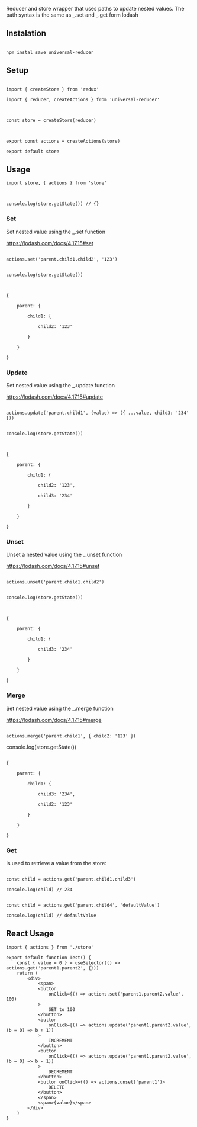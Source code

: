 
Reducer and store wrapper that uses paths to update nested values. The path syntax is the same as _.set and _.get form lodash

  

## Instalation

```

npm instal save universal-reducer

```

## Setup

```

import { createStore } from 'redux'

import { reducer, createActions } from 'universal-reducer'

  

const store = createStore(reducer)

  

export const actions = createActions(store)

export default store

```

## Usage

```
import store, { actions } from 'store'

  

console.log(store.getState()) // {}

```

### Set

Set nested value using the _.set function

https://lodash.com/docs/4.17.15#set

```

actions.set('parent.child1.child2', '123')

```

```

console.log(store.getState())

  

{

	parent: {

		child1: {

			child2: '123'

		}

	}

}

```

  

### Update

Set nested value using the _.update function

https://lodash.com/docs/4.17.15#update

```

actions.update('parent.child1', (value) => ({ ...value, child3: '234' }))

```

```

console.log(store.getState())

  

{

	parent: {

		child1: {

			child2: '123',

			child3: '234'

		}

	}

}

```

### Unset

Unset a nested value using the _.unset function

https://lodash.com/docs/4.17.15#unset

```

actions.unset('parent.child1.child2')

```

```

console.log(store.getState())

  

{

	parent: {

		child1: {

			child3: '234'

		}

	}

}

```

  

### Merge

Set nested value using the _.merge function

https://lodash.com/docs/4.17.15#merge

```

actions.merge('parent.child1', { child2: '123' })

```

  

console.log(store.getState())

```

{

	parent: {

		child1: {

			child3: '234',

			child2: '123'

		}

	}

}

```

  
  

### Get

Is used to retrieve a value from the store:

```

const child = actions.get('parent.child1.child3')

console.log(child) // 234

```

```

const child = actions.get('parent.child4', 'defaultValue')

console.log(child) // defaultValue

```

## React Usage
```
import { actions } from './store'

export default function Test() {
	const { value = 0 } = useSelector(() => actions.get('parent1.parent2', {}))
	return (
		<div>
			<span>
			<button 
				onClick={() => actions.set('parent1.parent2.value', 100)
			>
				SET to 100
			</button>
			<button 
				onClick={() => actions.update('parent1.parent2.value', (b = 0) => b + 1))
			>
				INCREMENT
			</button>
			<button 
				onClick={() => actions.update('parent1.parent2.value', (b = 0) => b - 1))
			>
				DECREMENT
			</button>
			<button onClick={() => actions.unset('parent1')>
				DELETE
			</button>
			</span>
			<span>{value}</span>
		</div>
	)
}
```